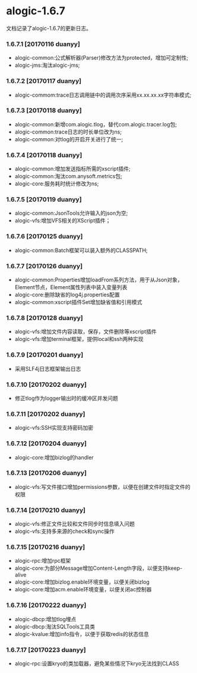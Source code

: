 alogic-1.6.7
============

文档记录了alogic-1.6.7的更新日志。

### 1.6.7.1 [20170116 duanyy]

- alogic-common:公式解析器(Parser)修改方法为protected，增加可定制性;
- alogic-jms:淘汰alogic-jms;
	
### 1.6.7.2 [20170117 duanyy]
	 
- alogic-commom:trace日志调用链中的调用次序采用xx.xx.xx.xx字符串模式;

### 1.6.7.3 [20170118 duanyy]
- alogic-common:新增com.alogic.tlog，替代com.alogic.tracer.log包;
- alogic-common:trace日志的时长单位改为ns;
- alogic-common:对tlog的开启开关进行了统一;

### 1.6.7.4 [20170118 duanyy]
- alogic-common:增加发送指标所需的xscript插件;
- alogic-common:淘汰com.anysoft.metrics包;
- alogic-core:服务耗时统计修改为ns;

### 1.6.7.5 [20170119 duanyy]
- alogic-common:JsonTools允许输入的json为空;
- alogic-vfs:增加VFS相关的XScript插件；

### 1.6.7.6 [20170125 duanyy] 
- alogic-common:Batch框架可以装入额外的CLASSPATH;

### 1.6.7.7 [20170126 duanyy]
- alogic-common:Properties增加loadFrom系列方法，用于从Json对象，Element节点，Element属性列表中装入变量列表
- alogic-core:删除缺省的log4j.properties配置
- alogic-common:xscript插件Set增加缺省值和引用模式

### 1.6.7.8 [20170128 duanyy]
- alogic-vfs:增加文件内容读取，保存，文件删除等xscript插件
- alogic-vfs:增加terminal框架，提供local和ssh两种实现

### 1.6.7.9 [20170201 duanyy]
- 采用SLF4j日志框架输出日志

### 1.6.7.10 [20170202 duanyy] 
- 修正tlog作为logger输出时的缓冲区并发问题

### 1.6.7.11 [20170202 duanyy] 
- alogic-vfs:SSH实现支持密码加密

### 1.6.7.12 [20170204 duanyy] 
- alogic-core:增加bizlog的handler

### 1.6.7.13 [20170206 duanyy]
- alogic-vfs:写文件接口增加permissions参数，以便在创建文件时指定文件的权限

### 1.6.7.14 [20170210 duanyy]
- alogic-vfs:修正文件比较和文件同步时信息填入问题
- alogic-vfs:支持多来源的check和sync操作

### 1.6.7.15 [20170216 duanyy]
- alogic-rpc:增加rpc框架
- alogic-core:为部分Message增加Content-Length字段，以便支持keep-alive
- alogic-core:增加bizlog.enable环境变量，以便关闭bizlog
- alogic-core:增加acm.enable环境变量，以便关闭ac控制器

### 1.6.7.16 [20170222 duanyy] 
- alogic-dbcp:增加tlog埋点
- alogic-dbcp:淘汰SQLTools工具类
- alogic-kvalue:增加info指令，以便于获取redis的状态信息

### 1.6.7.17 [20170223 duanyy] 
- alogic-rpc:设置kryo的类加载器，避免某些情况下kryo无法找到CLASS


